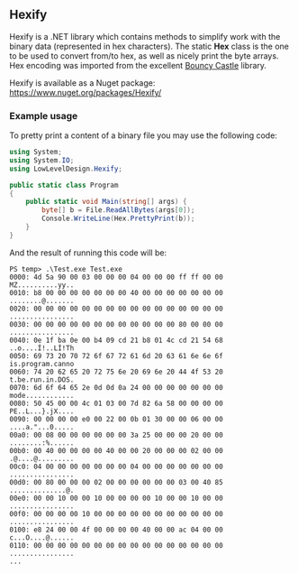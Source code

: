 
## Hexify

Hexify is a .NET library which contains methods to simplify work with the binary data (represented in hex characters). The static **Hex** class is the one to be used to convert from/to hex, as well as nicely print the byte arrays. Hex encoding was imported from the excellent [Bouncy Castle](http://bouncycastle.org/csharp/index.html) library.

Hexify is available as a Nuget package: <https://www.nuget.org/packages/Hexify/>

### Example usage

To pretty print a content of a binary file you may use the following code:

```csharp
using System;
using System.IO;
using LowLevelDesign.Hexify;

public static class Program
{
    public static void Main(string[] args) {
        byte[] b = File.ReadAllBytes(args[0]);
        Console.WriteLine(Hex.PrettyPrint(b));
    }
}
```

And the result of running this code will be:

```
PS temp> .\Test.exe Test.exe
0000: 4d 5a 90 00 03 00 00 00 04 00 00 00 ff ff 00 00  MZ..........yy..
0010: b8 00 00 00 00 00 00 00 40 00 00 00 00 00 00 00  ........@.......
0020: 00 00 00 00 00 00 00 00 00 00 00 00 00 00 00 00  ................
0030: 00 00 00 00 00 00 00 00 00 00 00 00 80 00 00 00  ................
0040: 0e 1f ba 0e 00 b4 09 cd 21 b8 01 4c cd 21 54 68  ..o....Í!..LÍ!Th
0050: 69 73 20 70 72 6f 67 72 61 6d 20 63 61 6e 6e 6f  is.program.canno
0060: 74 20 62 65 20 72 75 6e 20 69 6e 20 44 4f 53 20  t.be.run.in.DOS.
0070: 6d 6f 64 65 2e 0d 0d 0a 24 00 00 00 00 00 00 00  mode............
0080: 50 45 00 00 4c 01 03 00 7d 82 6a 58 00 00 00 00  PE..L...}.jX....
0090: 00 00 00 00 e0 00 22 00 0b 01 30 00 00 06 00 00  ....a."...0.....
00a0: 00 08 00 00 00 00 00 00 3a 25 00 00 00 20 00 00  ........:%......
00b0: 00 40 00 00 00 00 40 00 00 20 00 00 00 02 00 00  .@....@.........
00c0: 04 00 00 00 00 00 00 00 04 00 00 00 00 00 00 00  ................
00d0: 00 80 00 00 00 02 00 00 00 00 00 00 03 00 40 85  ..............@.
00e0: 00 00 10 00 00 10 00 00 00 00 10 00 00 10 00 00  ................
00f0: 00 00 00 00 10 00 00 00 00 00 00 00 00 00 00 00  ................
0100: e8 24 00 00 4f 00 00 00 00 40 00 00 ac 04 00 00  c...O....@......
0110: 00 00 00 00 00 00 00 00 00 00 00 00 00 00 00 00  ................
...
```
